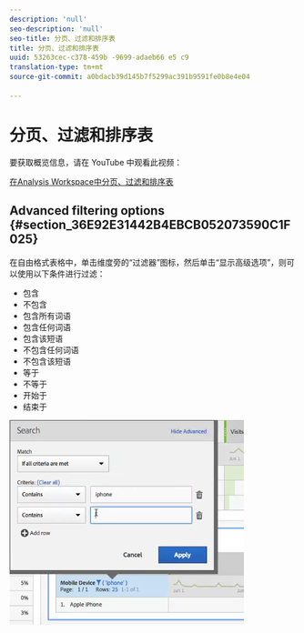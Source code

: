 ```yaml
---
description: 'null'
seo-description: 'null'
seo-title: 分页、过滤和排序表
title: 分页、过滤和排序表
uuid: 53263cec-c378-459b -9699-adaeb66 e5 c9
translation-type: tm+mt
source-git-commit: a0bdacb39d145b7f5299ac391b9591fe0b8e4e04

---
```



# 分页、过滤和排序表

要获取概览信息，请在 YouTube 中观看此视频：

[在Analysis Workspace中分页、过滤和排序表](https://www.youtube.com/watch?v=2zxpRPCGspg)

## Advanced filtering options {#section_36E92E31442B4EBCB052073590C1F025}

在自由格式表格中，单击维度旁的“过滤器”图标，然后单击“显示高级选项”，则可以使用以下条件进行过滤：

* 包含
* 不包含
* 包含所有词语
* 包含任何词语
* 包含该短语
* 不包含任何词语
* 不包含该短语
* 等于
* 不等于
* 开始于
* 结束于

![](assets/advanced-filter.png)


